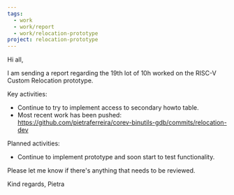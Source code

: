 ```yaml
---
tags:
  - work
  - work/report
  - work/relocation-prototype
project: relocation-prototype
---
```

Hi all,

I am sending a report regarding the 19th lot of 10h worked on the RISC-V Custom
Relocation prototype.

Key activities:
* Continue to try to implement access to secondary howto table.
* Most recent work has been pushed: https://github.com/pietraferreira/corev-binutils-gdb/commits/relocation-dev

Planned activities:
* Continue to implement prototype and soon start to test functionality.

Please let me know if there's anything that needs to be reviewed.

Kind regards,
Pietra